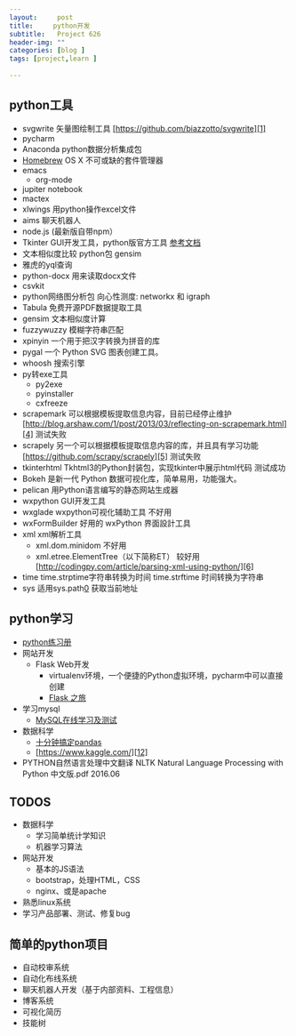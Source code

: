 ```yaml
---
layout:     post
title:     python开发
subtitle:   Project 626
header-img: ""
categories: [blog ]
tags: [project,learn ]
 
---
```


## python工具
- svgwrite 矢量图绘制工具 [https://github.com/biazzotto/svgwrite][1]
- pycharm
- Anaconda python数据分析集成包
- [Homebrew][2] OS X 不可或缺的套件管理器
- emacs
	- org-mode
- jupiter notebook
- mactex
- xlwings 用python操作excel文件
- aims 聊天机器人
- node.js (最新版自带npm）
- Tkinter GUI开发工具，python版官方工具 [参考文档][3]
- 文本相似度比较 python包 gensim
- 雅虎的yql查询
- python-docx 用来读取docx文件
- csvkit
- python网络图分析包 向心性测度: networkx 和 igraph
- Tabula 免费开源PDF数据提取工具
- gensim 文本相似度计算
- fuzzywuzzy 模糊字符串匹配
- xpinyin 一个用于把汉字转换为拼音的库
- pygal 一个 Python SVG 图表创建工具。
- whoosh 搜索引擎
- py转exe工具
	- py2exe
	- pyinstaller
	- cxfreeze
- scrapemark 可以根据模板提取信息内容，目前已经停止维护 [http://blog.arshaw.com/1/post/2013/03/reflecting-on-scrapemark.html][4] 测试失败
- scrapely 另一个可以根据模板提取信息内容的库，并且具有学习功能 [https://github.com/scrapy/scrapely][5] 测试失败
- tkinterhtml Tkhtml3的Python封装包，实现tkinter中展示html代码 测试成功
- Bokeh 是新一代 Python 数据可视化库，简单易用，功能强大。
- pelican 用Python语言编写的静态网站生成器
- wxpython GUI开发工具
- wxglade wxpython可视化辅助工具 不好用
- wxFormBuilder 好用的 wxPython 界面設計工具 
- xml xml解析工具
	- xml.dom.minidom 不好用
	- xml.etree.ElementTree（以下简称ET） 较好用 [http://codingpy.com/article/parsing-xml-using-python/][6]
- time time.strptime字符串转换为时间  time.strftime 时间转换为字符串
- sys 适用sys.path[0]() 获取当前地址





## python学习
- [python练习册][8]
- 网站开发
	- Flask Web开发
		- virtualenv环境，一个便捷的Python虚拟环境，pycharm中可以直接创建
		- [Flask 之旅][9]
- 学习mysql
	- [MySQL在线学习及测试][10]
- 数据科学
	- [十分钟搞定pandas][11]
	- [https://www.kaggle.com/][12]
- PYTHON自然语言处理中文翻译 NLTK Natural Language Processing with Python 中文版.pdf 2016.06

## TODOS
- 数据科学
	 - 学习简单统计学知识
	- 机器学习算法
- 网站开发
	- 基本的JS语法
	- bootstrap，处理HTML，CSS
	- nginx、或是apache
- 熟悉linux系统
- 学习产品部署、测试、修复bug

## 简单的python项目
- 自动校审系统
- 自动化布线系统
- 聊天机器人开发（基于内部资料、工程信息）
- 博客系统
- 可视化简历
- 技能树

[1]:	https://github.com/biazzotto/svgwrite "https://github.com/biazzotto/svgwrite"
[2]:	http://brew.sh/index_zh-cn.html
[3]:	http://effbot.org/tkinterbook/
[4]:	http://blog.arshaw.com/1/post/2013/03/reflecting-on-scrapemark.html
[5]:	https://github.com/scrapy/scrapely
[6]:	http://codingpy.com/article/parsing-xml-using-python/
[8]:	https://github.com/Yixiaohan/show-me-the-code
[9]:	https://spacewander.github.io/explore-flask-zh/14-deployment.html
[10]:	http://sqlzoo.net/wiki/SQL_Tutorial
[11]:	http://www.shizhuolin.com/2015/04/19/978.html
[12]:	https://www.kaggle.com/